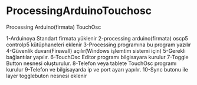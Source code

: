 # ProcessingArduinoTouchosc
Processing Arduino(firmata) TouchOsc

1-Arduinoya Standart firmata yüklenir
2-processing arduino(firmata)  oscp5 controlp5 kütüphaneleri eklenir
3-Processing programına bu program yazılır
4-Güvenlik duvarı(Firewall) açılır(Windows işlemtim sistemi için)
5-Gerekli bağlantılar yapılır.
6-TouchOsc Editor programı bilgisayara kurulur
7-Toggle Button nesnesi oluşturulur.
8-Telefon veya tablete TouchOsc programı kurulur
9-Telefon ve bilgisayarda ip ve port ayarı yapılır.
10-Sync butonu ile layer togglebuton nesnesi eklenir


